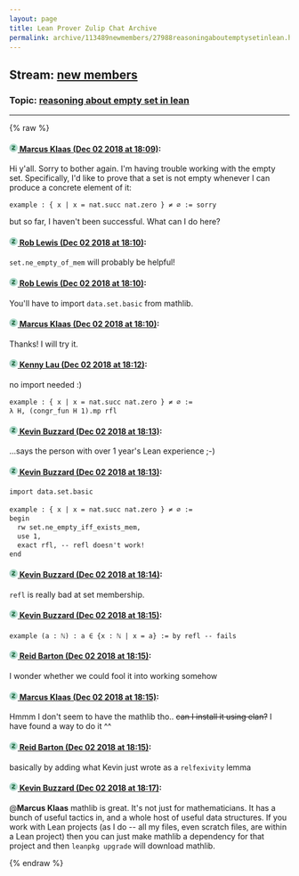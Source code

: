 ```yaml
---
layout: page
title: Lean Prover Zulip Chat Archive 
permalink: archive/113489newmembers/27988reasoningaboutemptysetinlean.html
---
```


## Stream: [new members](index.html)
### Topic: [reasoning about empty set in lean](27988reasoningaboutemptysetinlean.html)

---


{% raw %}
#### [![Click to go to Zulip](../../assets/img/zulip2.png) Marcus Klaas (Dec 02 2018 at 18:09)](https://leanprover.zulipchat.com/#narrow/stream/113489-new%20members/topic/reasoning%20about%20empty%20set%20in%20lean/near/150729616):
Hi y'all. Sorry to bother again. I'm having trouble working with the empty set. Specifically, I'd like to prove that a set is not empty whenever I can produce a concrete element of it:
```lean
example : { x | x = nat.succ nat.zero } ≠ ∅ := sorry
```
but so far, I haven't been successful. What can I do here?

#### [![Click to go to Zulip](../../assets/img/zulip2.png) Rob Lewis (Dec 02 2018 at 18:10)](https://leanprover.zulipchat.com/#narrow/stream/113489-new%20members/topic/reasoning%20about%20empty%20set%20in%20lean/near/150729661):
`set.ne_empty_of_mem` will probably be helpful!

#### [![Click to go to Zulip](../../assets/img/zulip2.png) Rob Lewis (Dec 02 2018 at 18:10)](https://leanprover.zulipchat.com/#narrow/stream/113489-new%20members/topic/reasoning%20about%20empty%20set%20in%20lean/near/150729662):
You'll have to import `data.set.basic` from mathlib.

#### [![Click to go to Zulip](../../assets/img/zulip2.png) Marcus Klaas (Dec 02 2018 at 18:10)](https://leanprover.zulipchat.com/#narrow/stream/113489-new%20members/topic/reasoning%20about%20empty%20set%20in%20lean/near/150729664):
Thanks! I will try it.

#### [![Click to go to Zulip](../../assets/img/zulip2.png) Kenny Lau (Dec 02 2018 at 18:12)](https://leanprover.zulipchat.com/#narrow/stream/113489-new%20members/topic/reasoning%20about%20empty%20set%20in%20lean/near/150729714):
no import needed :)
```lean
example : { x | x = nat.succ nat.zero } ≠ ∅ :=
λ H, (congr_fun H 1).mp rfl
```

#### [![Click to go to Zulip](../../assets/img/zulip2.png) Kevin Buzzard (Dec 02 2018 at 18:13)](https://leanprover.zulipchat.com/#narrow/stream/113489-new%20members/topic/reasoning%20about%20empty%20set%20in%20lean/near/150729721):
...says the person with over 1 year's Lean experience ;-)

#### [![Click to go to Zulip](../../assets/img/zulip2.png) Kevin Buzzard (Dec 02 2018 at 18:13)](https://leanprover.zulipchat.com/#narrow/stream/113489-new%20members/topic/reasoning%20about%20empty%20set%20in%20lean/near/150729723):
```lean
import data.set.basic

example : { x | x = nat.succ nat.zero } ≠ ∅ :=
begin
  rw set.ne_empty_iff_exists_mem,
  use 1,
  exact rfl, -- refl doesn't work!
end
```

#### [![Click to go to Zulip](../../assets/img/zulip2.png) Kevin Buzzard (Dec 02 2018 at 18:14)](https://leanprover.zulipchat.com/#narrow/stream/113489-new%20members/topic/reasoning%20about%20empty%20set%20in%20lean/near/150729730):
`refl` is really bad at set membership.

#### [![Click to go to Zulip](../../assets/img/zulip2.png) Kevin Buzzard (Dec 02 2018 at 18:15)](https://leanprover.zulipchat.com/#narrow/stream/113489-new%20members/topic/reasoning%20about%20empty%20set%20in%20lean/near/150729783):
`example (a : ℕ) : a ∈ {x : ℕ | x = a} := by refl -- fails `

#### [![Click to go to Zulip](../../assets/img/zulip2.png) Reid Barton (Dec 02 2018 at 18:15)](https://leanprover.zulipchat.com/#narrow/stream/113489-new%20members/topic/reasoning%20about%20empty%20set%20in%20lean/near/150729785):
I wonder whether we could fool it into working somehow

#### [![Click to go to Zulip](../../assets/img/zulip2.png) Marcus Klaas (Dec 02 2018 at 18:15)](https://leanprover.zulipchat.com/#narrow/stream/113489-new%20members/topic/reasoning%20about%20empty%20set%20in%20lean/near/150729786):
Hmmm I don't seem to have the mathlib tho.. ~~can I install it using elan?~~ I have found a way to do it ^^

#### [![Click to go to Zulip](../../assets/img/zulip2.png) Reid Barton (Dec 02 2018 at 18:15)](https://leanprover.zulipchat.com/#narrow/stream/113489-new%20members/topic/reasoning%20about%20empty%20set%20in%20lean/near/150729787):
basically by adding what Kevin just wrote as a `relfexivity` lemma

#### [![Click to go to Zulip](../../assets/img/zulip2.png) Kevin Buzzard (Dec 02 2018 at 18:17)](https://leanprover.zulipchat.com/#narrow/stream/113489-new%20members/topic/reasoning%20about%20empty%20set%20in%20lean/near/150729838):
@**Marcus Klaas** mathlib is great. It's not just for mathematicians. It has a bunch of useful tactics in, and a whole host of useful data structures. If you work with Lean projects (as I do -- all my files, even scratch files, are within a Lean project) then you can just make mathlib a dependency for that project and then `leanpkg upgrade` will download mathlib.


{% endraw %}
